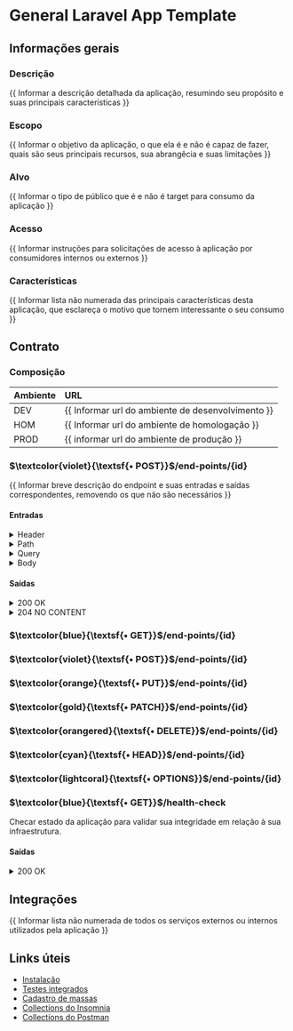 # General Laravel App Template

## Informações gerais
### Descrição
{{ Informar a descrição detalhada da aplicação, resumindo seu propósito e suas principais características }}

### Escopo
{{ Informar o objetivo da aplicação, o que ela é e não é capaz de fazer, quais são seus principais recursos, sua abrangêcia e suas limitações }}

### Alvo
{{ Informar o tipo de público que é e não é target para consumo da aplicação }}

### Acesso
{{ Informar instruções para solicitações de acesso à aplicação por consumidores internos ou externos }}

### Características
{{ Informar lista não numerada das principais características desta aplicação, que esclareça o motivo que tornem interessante o seu consumo }}

## Contrato
### Composição

| Ambiente | URL                                               |
|:---------|:--------------------------------------------------|
| DEV      | {{ Informar url do ambiente de desenvolvimento }} |
| HOM      | {{ Informar url do ambiente de homologação }}     |
| PROD     | {{ informar url do ambiente de produção }}        |

### $\textcolor{violet}{\textsf{• POST}}$/end-points/{id}
{{ Informar breve descrição do endpoint e suas entradas e saídas correspondentes, removendo os que não são necessários }}

#### Entradas
<details>
<summary>Header</summary>

| Nome           | Descrição       |    Tipo    |  Obrigatório  | Exemplo       |
|:---------------|:----------------|:----------:|:-------------:|:--------------|
| **{{ NOME }}** | {{ DESCRIÇÃO }} | {{ TIPO }} | {{ SIM/NÃO }} | {{ EXEMPLO }} |

</details>
<details>
<summary>Path</summary>

| Nome           | Descrição       |    Tipo    |  Obrigatório  | Exemplo       |
|:---------------|:----------------|:----------:|:-------------:|:--------------|
| **{{ NOME }}** | {{ DESCRIÇÃO }} | {{ TIPO }} | {{ SIM/NÃO }} | {{ EXEMPLO }} |

</details>
<details>
<summary>Query</summary>

| Nome           | Descrição       |    Tipo    |  Obrigatório  | Exemplo       |
|:---------------|:----------------|:----------:|:-------------:|:--------------|
| **{{ NOME }}** | {{ DESCRIÇÃO }} | {{ TIPO }} | {{ SIM/NÃO }} | {{ EXEMPLO }} |

</details>
<details>
<summary>Body</summary>

| Nome           | Descrição       |    Tipo    |  Obrigatório  | Exemplo       |
|:---------------|:----------------|:----------:|:-------------:|:--------------|
| **{{ NOME }}** | {{ DESCRIÇÃO }} | {{ TIPO }} | {{ SIM/NÃO }} | {{ EXEMPLO }} |

</details>

#### Saídas
<details>
<summary>200 OK</summary>

```json
{
    "description": "Descrição do registro"
}
```
</details>
<details>
<summary>204 NO CONTENT</summary>

```
EMPTY
```
</details>

### $\textcolor{blue}{\textsf{• GET}}$/end-points/{id}
### $\textcolor{violet}{\textsf{• POST}}$/end-points/{id}
### $\textcolor{orange}{\textsf{• PUT}}$/end-points/{id}
### $\textcolor{gold}{\textsf{• PATCH}}$/end-points/{id}
### $\textcolor{orangered}{\textsf{• DELETE}}$/end-points/{id}
### $\textcolor{cyan}{\textsf{• HEAD}}$/end-points/{id}
### $\textcolor{lightcoral}{\textsf{• OPTIONS}}$/end-points/{id}

### $\textcolor{blue}{\textsf{• GET}}$/health-check
Checar estado da aplicação para validar sua integridade em relação à sua infraestrutura.

#### Saídas
<details>
<summary>200 OK</summary>

```json
{
    "healthy": true
}
```
</details>

## Integrações
{{ Informar lista não numerada de todos os serviços externos ou internos utilizados pela aplicação }}

## Links úteis
- [Instalação](../README.md)
- [Testes integrados](../tests/README.md)
- [Cadastro de massas](.)
- [Collections do Insomnia](.)
- [Collections do Postman](.)
